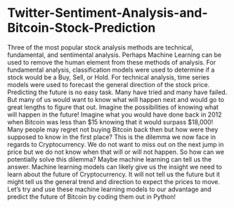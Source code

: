 # Twitter-Sentiment-Analysis-and-Bitcoin-Stock-Prediction
Three of the most popular stock analysis methods are technical, fundamental, and sentimental analysis. Perhaps Machine Learning can be used to remove the human element from these methods of analysis. For fundamental analysis, classification models were used to determine if a stock would be a Buy, Sell, or Hold. For technical analysis, time series models were used to forecast the general direction of the stock price. Predicting the future is no easy task. Many have tried and many have failed. But many of us would want to know what will happen next and would go to great lengths to figure that out. Imagine the possibilities of knowing what will happen in the future! Imagine what you would have done back in 2012 when Bitcoin was less than $15 knowing that it would surpass $18,000! Many people may regret not buying Bitcoin back then but how were they supposed to know in the first place? This is the dilemma we now face in regards to Cryptocurrency. We do not want to miss out on the next jump in price but we do not know when that will or will not happen. So how can we potentially solve this dilemma? Maybe machine learning can tell us the answer. Machine learning models can likely give us the insight we need to learn about the future of Cryptocurrency. It will not tell us the future but it might tell us the general trend and direction to expect the prices to move. Let’s try and use these machine learning models to our advantage and predict the future of Bitcoin by coding them out in Python!
